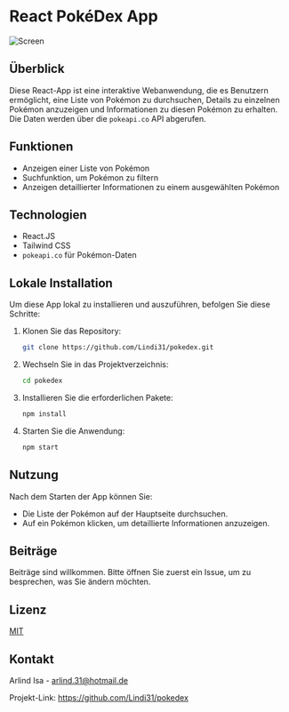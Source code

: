 
# React PokéDex App

![Screen](/public/beispiel.png)


## Überblick

Diese React-App ist eine interaktive Webanwendung, die es Benutzern ermöglicht, eine Liste von Pokémon zu durchsuchen, Details zu einzelnen Pokémon anzuzeigen und Informationen zu diesen Pokémon zu erhalten. Die Daten werden über die `pokeapi.co` API abgerufen.

## Funktionen

- Anzeigen einer Liste von Pokémon
- Suchfunktion, um Pokémon zu filtern
- Anzeigen detaillierter Informationen zu einem ausgewählten Pokémon

## Technologien

- React.JS
- Tailwind CSS
- `pokeapi.co` für Pokémon-Daten

## Lokale Installation

Um diese App lokal zu installieren und auszuführen, befolgen Sie diese Schritte:

1. Klonen Sie das Repository:
   ```sh
   git clone https://github.com/Lindi31/pokedex.git
   ```

2. Wechseln Sie in das Projektverzeichnis:
   ```sh
   cd pokedex
   ```

3. Installieren Sie die erforderlichen Pakete:
   ```sh
   npm install
   ```

4. Starten Sie die Anwendung:
   ```sh
   npm start
   ```

## Nutzung

Nach dem Starten der App können Sie:

- Die Liste der Pokémon auf der Hauptseite durchsuchen.
- Auf ein Pokémon klicken, um detaillierte Informationen anzuzeigen.

## Beiträge

Beiträge sind willkommen. Bitte öffnen Sie zuerst ein Issue, um zu besprechen, was Sie ändern möchten.

## Lizenz

[MIT](https://choosealicense.com/licenses/mit/)

## Kontakt

Arlind Isa - arlind.31@hotmail.de

Projekt-Link: https://github.com/Lindi31/pokedex
